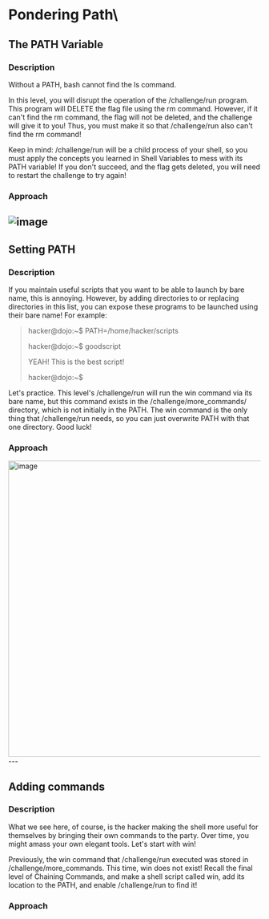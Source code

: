 # Pondering Path\

## The PATH Variable
### Description
Without a PATH, bash cannot find the ls command.

In this level, you will disrupt the operation of the /challenge/run program. This program will DELETE the flag file using the rm command. However, if it can't find the rm command, the flag will not be deleted, and the challenge will give it to you! Thus, you must make it so that /challenge/run also can't find the rm command!

Keep in mind: /challenge/run will be a child process of your shell, so you must apply the concepts you learned in Shell Variables to mess with its PATH variable! If you don't succeed, and the flag gets deleted, you will need to restart the challenge to try again!
### Approach
![image](https://github.com/user-attachments/assets/0c3c361d-b16f-4621-9cc6-51b6578ab5d1)
---

## Setting PATH
### Description
If you maintain useful scripts that you want to be able to launch by bare name, this is annoying. However, by adding directories to or replacing directories in this list, you can expose these programs to be launched using their bare name! For example:

> hacker@dojo:~$ PATH=/home/hacker/scripts
> 
> hacker@dojo:~$ goodscript
> 
> YEAH! This is the best script!
> 
> hacker@dojo:~$
> 
Let's practice. This level's /challenge/run will run the win command via its bare name, but this command exists in the /challenge/more_commands/ directory, which is not initially in the PATH. The win command is the only thing that /challenge/run needs, so you can just overwrite PATH with that one directory. Good luck!
### Approach 

<img width="591" alt="image" src="https://github.com/user-attachments/assets/a52d727f-19ff-4ac0-8034-12da7d271cb0">
---

## Adding commands
### Description
What we see here, of course, is the hacker making the shell more useful for themselves by bringing their own commands to the party. Over time, you might amass your own elegant tools. Let's start with win!

Previously, the win command that /challenge/run executed was stored in /challenge/more_commands. This time, win does not exist! Recall the final level of Chaining Commands, and make a shell script called win, add its location to the PATH, and enable /challenge/run to find it!
### Approach 
